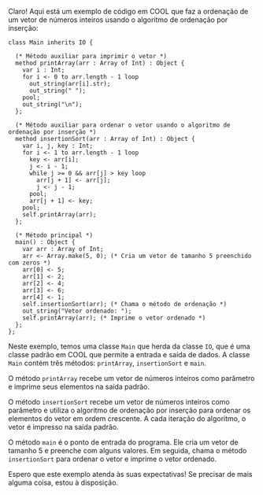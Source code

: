 Claro! Aqui está um exemplo de código em COOL que faz a ordenação de um vetor de números inteiros usando o algoritmo de ordenação por inserção:

```
class Main inherits IO {

  (* Método auxiliar para imprimir o vetor *)
  method printArray(arr : Array of Int) : Object {
    var i : Int;
    for i <- 0 to arr.length - 1 loop
      out_string(arr[i].str);
      out_string(" ");
    pool;
    out_string("\n");
  };

  (* Método auxiliar para ordenar o vetor usando o algoritmo de ordenação por inserção *)
  method insertionSort(arr : Array of Int) : Object {
    var i, j, key : Int;
    for i <- 1 to arr.length - 1 loop
      key <- arr[i];
      j <- i - 1;
      while j >= 0 && arr[j] > key loop
        arr[j + 1] <- arr[j];
        j <- j - 1;
      pool;
      arr[j + 1] <- key;
    pool;
    self.printArray(arr);
  };

  (* Método principal *)
  main() : Object {
    var arr : Array of Int;
    arr <- Array.make(5, 0); (* Cria um vetor de tamanho 5 preenchido com zeros *)
    arr[0] <- 5;
    arr[1] <- 2;
    arr[2] <- 4;
    arr[3] <- 6;
    arr[4] <- 1;
    self.insertionSort(arr); (* Chama o método de ordenação *)
    out_string("Vetor ordenado: ");
    self.printArray(arr); (* Imprime o vetor ordenado *)
  };
};
```

Neste exemplo, temos uma classe `Main` que herda da classe `IO`, que é uma classe padrão em COOL que permite a entrada e saída de dados. A classe `Main` contém três métodos: `printArray`, `insertionSort` e `main`.

O método `printArray` recebe um vetor de números inteiros como parâmetro e imprime seus elementos na saída padrão.

O método `insertionSort` recebe um vetor de números inteiros como parâmetro e utiliza o algoritmo de ordenação por inserção para ordenar os elementos do vetor em ordem crescente. A cada iteração do algoritmo, o vetor é impresso na saída padrão.

O método `main` é o ponto de entrada do programa. Ele cria um vetor de tamanho 5 e preenche com alguns valores. Em seguida, chama o método `insertionSort` para ordenar o vetor e imprime o vetor ordenado.

Espero que este exemplo atenda às suas expectativas! Se precisar de mais alguma coisa, estou à disposição.